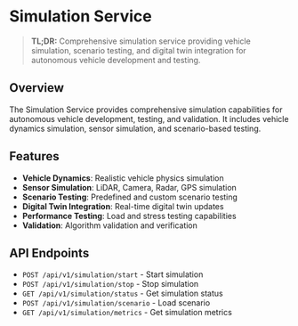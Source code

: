 # Simulation Service

> **TL;DR:** Comprehensive simulation service providing vehicle simulation, scenario testing, and digital twin integration for autonomous vehicle development and testing.

## Overview

The Simulation Service provides comprehensive simulation capabilities for autonomous vehicle development, testing, and validation. It includes vehicle dynamics simulation, sensor simulation, and scenario-based testing.

## Features

- **Vehicle Dynamics**: Realistic vehicle physics simulation
- **Sensor Simulation**: LiDAR, Camera, Radar, GPS simulation
- **Scenario Testing**: Predefined and custom scenario testing
- **Digital Twin Integration**: Real-time digital twin updates
- **Performance Testing**: Load and stress testing capabilities
- **Validation**: Algorithm validation and verification

## API Endpoints

- `POST /api/v1/simulation/start` - Start simulation
- `POST /api/v1/simulation/stop` - Stop simulation
- `GET /api/v1/simulation/status` - Get simulation status
- `POST /api/v1/simulation/scenario` - Load scenario
- `GET /api/v1/simulation/metrics` - Get simulation metrics
